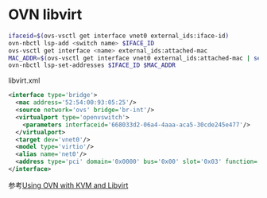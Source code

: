 # OVN libvirt

```sh
ifaceid=$(ovs-vsctl get interface vnet0 external_ids:iface-id)
ovn-nbctl lsp-add <switch name> $IFACE_ID
ovs-vsctl get interface <name> external_ids:attached-mac
MAC_ADDR=$(ovs-vsctl get interface vnet0 external_ids:attached-mac | sed s/\"//g)
ovn-nbctl lsp-set-addresses $IFACE_ID $MAC_ADDR
```

libvirt.xml

```xml
<interface type='bridge'>
  <mac address='52:54:00:93:05:25'/>
  <source network='ovs' bridge='br-int'/>
  <virtualport type='openvswitch'>
    <parameters interfaceid='668033d2-06a4-4aaa-aca5-30cde245e477'/>
  </virtualport>
  <target dev='vnet0'/>
  <model type='virtio'/>
  <alias name='net0'/>
  <address type='pci' domain='0x0000' bus='0x00' slot='0x03' function='0x0'/>
</interface>
```

参考[Using OVN with KVM and Libvirt](http://blog.scottlowe.org/2016/12/09/using-ovn-with-kvm-libvirt/)


